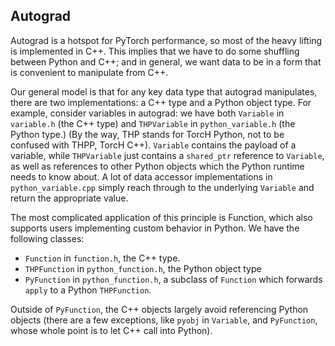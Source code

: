 ## Autograd

Autograd is a hotspot for PyTorch performance, so most of the heavy lifting is
implemented in C++.  This implies that we have to do some shuffling between
Python and C++; and in general, we want data to be in a form that is convenient
to manipulate from C++.

Our general model is that for any key data type that autograd manipulates,
there are two implementations: a C++ type and a Python object type.  For
example, consider variables in autograd: we have both `Variable` in `variable.h`
(the C++ type) and `THPVariable` in `python_variable.h` (the Python type.)
(By the way, THP stands for TorcH Python, not to be confused with THPP, TorcH
C++).  `Variable` contains the payload of a variable, while `THPVariable` just
contains a `shared_ptr` reference to `Variable`, as well as references to other
Python objects which the Python runtime needs to know about.  A lot of
data accessor implementations in `python_variable.cpp` simply reach through
to the underlying `Variable` and return the appropriate value.

The most complicated application of this principle is Function, which also
supports users implementing custom behavior in Python.  We have the following
classes:

* `Function` in `function.h`, the C++ type.
* `THPFunction` in `python_function.h`, the Python object type
* `PyFunction` in `python_function.h`, a subclass of `Function` which forwards
  `apply` to a Python `THPFunction`.

Outside of `PyFunction`, the C++ objects largely avoid referencing Python
objects (there are a few exceptions, like `pyobj` in `Variable`, and
`PyFunction`, whose whole point is to let C++ call into Python).
